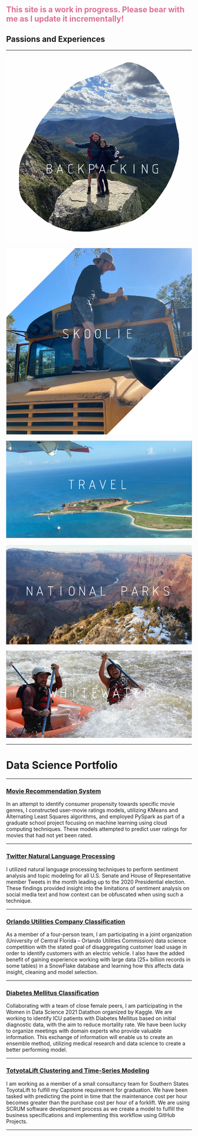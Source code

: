 <h2 style="color:palevioletred">This site is a work in progress. Please bear with me as I update it incrementally!</h2>

## Passions and Experiences
---

[<img src="/images/hiker.png?raw=true"/>](/passions/backpacking)

[<img src="/images/skoolie.png?raw=true"/>](https://www.olgathebus.com)

[<img src="/images/travel.png?raw=true"/>](/passions/travels)

[<img src="/images/parks.png?raw=true"/>](/passions/travels)

[<img src="/images/rafting.png?raw=true"/>](/passions/travels)

---

# Data Science Portfolio

---

### [Movie Recommendation System](https://github.com/rybojones/MSDA-Recommendation-System)

In an attempt to identify consumer propensity towards specific movie genres, I constructed user-movie ratings models, utilizing KMeans and Alternating Least Squares algorithms, and employed PySpark as part of a graduate school project focusing on machine learning using cloud computing techniques. These models attempted to predict user ratings for movies that had not yet been rated.

---
### [Twitter Natural Language Processing](https://public.tableau.com/profile/ryan.jones1301#!/)

I utilized natural language processing techniques to perform sentiment analysis and topic modeling for all U.S. Senate and House of Representative member Tweets in the month leading up to the 2020 Presidential election. These findings provided insight into the limitations of sentiment analysis on social media text and how context can be obfuscated when using such a technique.

---
### [Orlando Utilities Company Classification](projects/ouc)

As a member of a four-person team, I am participating in a joint organization (University of Central Florida – Orlando Utilities Commission) data science competition with the stated goal of disaggregating customer load usage in order to identify customers with an electric vehicle. I also have the added benefit of gaining experience working with large data (25+ billion records in some tables) in a SnowFlake database and learning how this affects data insight, cleaning and model selection.

---
### [Diabetes Mellitus Classification](https://www.kaggle.com/c/widsdatathon2021/overview)

Collaborating with a team of close female peers, I am participating in the Women in Data Science 2021 Datathon organized by Kaggle. We are working to identify ICU patients with Diabetes Mellitus based on initial diagnostic data, with the aim to reduce mortality rate. We have been lucky to organize meetings with domain experts who provide valuable information. This exchange of information will enable us to create an ensemble method, utilizing medical research and data science to create a better performing model.

---
### [TotyotaLift Clustering and Time-Series Modeling](projects/toyota)

I am working as a member of a small consultancy team for Southern States ToyotaLift to fulfill my Capstone requirement for graduation. We have been tasked with predicting the point in time that the maintenance cost per hour becomes greater than the purchase cost per hour of a forklift. We are using SCRUM software development process as we create a model to fulfill the business specifications and implementing this workflow using GitHub Projects.

---
